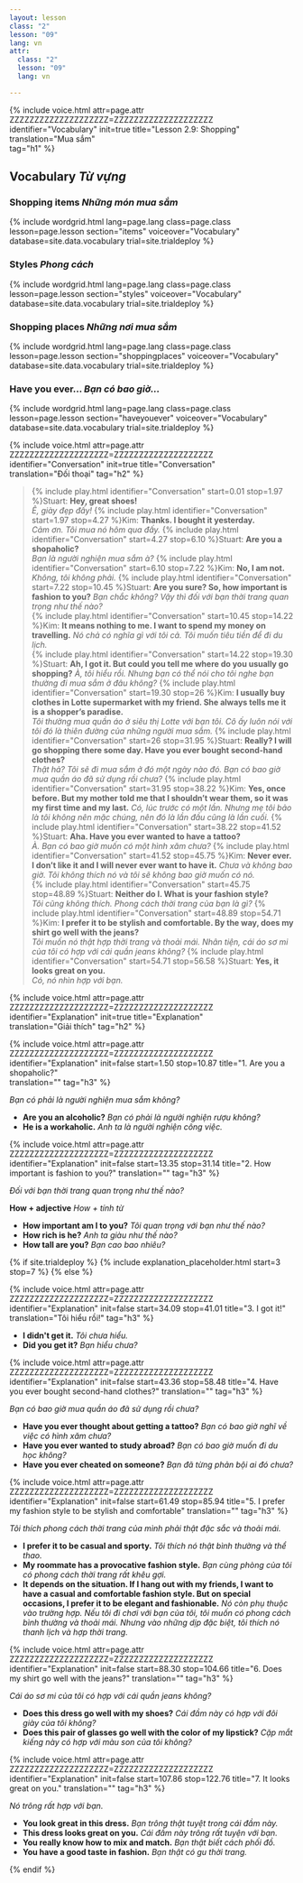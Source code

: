 ```yaml
---
layout: lesson
class: "2"
lesson: "09"
lang: vn
attr:
  class: "2"
  lesson: "09"
  lang: vn

---
```


{%  include voice.html attr=page.attr        ZZZZZZZZZZZZZZZZZZZZ=ZZZZZZZZZZZZZZZZZZZZ
	identifier="Vocabulary"  init=true
	title="Lesson 2.9: Shopping"  
	translation="Mua sắm"      
    tag="h1" %}


## Vocabulary  *Từ vựng*

### Shopping items *Những món mua sắm*

{% include wordgrid.html lang=page.lang
		class=page.class 
		lesson=page.lesson 
		section="items"
		voiceover="Vocabulary"
		database=site.data.vocabulary 
		trial=site.trialdeploy %}


### Styles  *Phong cách*

{% include wordgrid.html lang=page.lang
		class=page.class 
		lesson=page.lesson 
		section="styles"
		voiceover="Vocabulary"
		database=site.data.vocabulary 
		trial=site.trialdeploy %}



### Shopping places  *Những nơi mua sắm*

{% include wordgrid.html lang=page.lang
		class=page.class 
		lesson=page.lesson 
		section="shoppingplaces"
		voiceover="Vocabulary"
		database=site.data.vocabulary 
		trial=site.trialdeploy %}

### Have you ever...  *Bạn có bao giờ...*

{% include wordgrid.html lang=page.lang
		class=page.class 
		lesson=page.lesson 
		section="haveyouever"
		voiceover="Vocabulary"
		database=site.data.vocabulary 
		trial=site.trialdeploy %}


{%  include voice.html attr=page.attr    ZZZZZZZZZZZZZZZZZZZZ=ZZZZZZZZZZZZZZZZZZZZ
	identifier="Conversation"  init=true
	title="Conversation"        
	translation="Đối thoại"
    tag="h2" %}



> {% include play.html identifier="Conversation" start=0.01 stop=1.97 %}Stuart: **Hey, great shoes!**  
*Ê, giày đẹp đấy!*
> {% include play.html identifier="Conversation" start=1.97 stop=4.27 %}Kim: **Thanks. I bought it yesterday.**  
*Cảm ơn. Tôi mua nó hôm qua đấy.*
> {% include play.html identifier="Conversation" start=4.27 stop=6.10 %}Stuart: **Are you a shopaholic?**  
*Bạn là người nghiện mua sắm à?*
> {% include play.html identifier="Conversation" start=6.10 stop=7.22 %}Kim: **No, I am not.**  
*Không, tôi không phải.*
> {% include play.html identifier="Conversation" start=7.22 stop=10.45 %}Stuart: **Are you sure? So, how important is fashion to you?**
*Bạn chắc không? Vậy thì đối với bạn thời trang quan trọng như thế nào?*  
> {% include play.html identifier="Conversation" start=10.45 stop=14.22 %}Kim: **It means nothing to me. I want to spend my money on travelling.**
*Nó chả có nghĩa gì với tôi cả. Tôi muốn tiêu tiền để đi du lịch.*  
> {% include play.html identifier="Conversation" start=14.22 stop=19.30 %}Stuart: **Ah, I got it. But could you tell me where do you usually go shopping?** 
*À, tôi hiểu rồi. Nhưng bạn có thể nói cho tôi nghe bạn thường đi mua sắm ở đâu không?*
> {% include play.html identifier="Conversation" start=19.30 stop=26 %}Kim: **I usually buy clothes in Lotte supermarket with my friend. She always tells me it is a shopper’s paradise.**  
*Tôi thường mua quần áo ở siêu thị Lotte với bạn tôi. Cô ấy luôn nói với tôi đó là thiên đường của những người mua sắm.*
> {% include play.html identifier="Conversation" start=26 stop=31.95 %}Stuart: **Really? I will go shopping there some day. Have you ever bought second-hand clothes?**  
*Thật hả? Tôi sẽ đi mua sắm ở đó một ngày nào đó. Bạn có bao giờ mua quần áo đã sử dụng rồi chưa?*
> {% include play.html identifier="Conversation" start=31.95 stop=38.22 %}Kim: **Yes, once before. But my mother told me that I shouldn’t wear them, so it was my first time and my last.** 
*Có, lúc trước có một lần. Nhưng mẹ tôi bảo là tôi không nên mặc chúng, nên đó là lần đầu cũng là lần cuối.* 
> {% include play.html identifier="Conversation" start=38.22 stop=41.52 %}Stuart: **Aha. Have you ever wanted to have a tattoo?**  
*À. Bạn có bao giờ muốn có một hình xăm chưa?*
> {% include play.html identifier="Conversation" start=41.52 stop=45.75 %}Kim: **Never ever. I don’t like it and I will never ever want to have it.**
*Chưa và không bao giờ. Tôi không thích nó và tôi sẽ không bao giờ muốn có nó.*  
> {% include play.html identifier="Conversation" start=45.75 stop=48.89 %}Stuart: **Neither do I. What is your fashion style?**  
*Tôi cũng không thích. Phong cách thời trang của bạn là gì?*
> {% include play.html identifier="Conversation" start=48.89 stop=54.71 %}Kim: **I prefer it to be stylish and comfortable. By the way, does my shirt go well with the jeans?**  
*Tôi muốn nó thật hợp thời trang và thoải mái. Nhân tiện, cái áo sơ mi của tôi có hợp với cái quần jeans không?*
> {% include play.html identifier="Conversation" start=54.71 stop=56.58 %}Stuart: **Yes, it looks great on you.**  
*Có, nó nhìn hợp với bạn.*



{%  include voice.html attr=page.attr    ZZZZZZZZZZZZZZZZZZZZ=ZZZZZZZZZZZZZZZZZZZZ
	identifier="Explanation"  init=true
	title="Explanation"        
	translation="Giải thích"
    tag="h2" %}


{%  include voice.html attr=page.attr    ZZZZZZZZZZZZZZZZZZZZ=ZZZZZZZZZZZZZZZZZZZZ
	identifier="Explanation"  init=false start=1.50 stop=10.87 
	title="1. Are you a shopaholic?"        
	translation=""
    tag="h3" %}

*Bạn có phải là người nghiện mua sắm không?*

- **Are you an alcoholic?** *Bạn có phải là ngưởi nghiện rượu không?*
- **He is a workaholic.** *Anh ta là người nghiện công việc.*


{%  include voice.html attr=page.attr    ZZZZZZZZZZZZZZZZZZZZ=ZZZZZZZZZZZZZZZZZZZZ
	identifier="Explanation"  init=false start=13.35 stop=31.14
	title="2. How important is fashion to you?"
	translation=""
    tag="h3" %}
	
*Đối với bạn thời trang quan trọng như thế nào?*

**How + adjective**  *How + tính từ*

- **How important am I to you?**  *Tôi quan trọng với bạn như thế nào?*
- **How rich is he?**  *Anh ta giàu như thế nào?*
- **How tall are you?**  *Bạn cao bao nhiêu?*

{% if site.trialdeploy %}
	{% include explanation_placeholder.html start=3 stop=7 %}
	{% else %}


{%  include voice.html attr=page.attr    ZZZZZZZZZZZZZZZZZZZZ=ZZZZZZZZZZZZZZZZZZZZ
	identifier="Explanation"  init=false start=34.09 stop=41.01
	title="3. I got it!"
	translation="Tôi hiểu rồi!"
    tag="h3" %}


- **I didn't get it.** *Tôi chưa hiểu.*
- **Did you get it?** *Bạn hiểu chưa?*



{%  include voice.html attr=page.attr    ZZZZZZZZZZZZZZZZZZZZ=ZZZZZZZZZZZZZZZZZZZZ
	identifier="Explanation"  init=false start=43.36 stop=58.48
	title="4. Have you ever bought second-hand clothes?"
	translation=""
    tag="h3" %}

*Bạn có bao giờ mua quần áo đã sử dụng rồi chưa?*

- **Have you ever thought about getting a tattoo?** *Bạn có bao giờ nghĩ về việc có hình xăm chưa?*
- **Have you ever wanted to study abroad?** *Bạn có bao giờ muốn đi du học không?*
- **Have you ever cheated on someone?** *Bạn đã từng phản bội ai đó chưa?* 


{%  include voice.html attr=page.attr    ZZZZZZZZZZZZZZZZZZZZ=ZZZZZZZZZZZZZZZZZZZZ
	identifier="Explanation"  init=false start=61.49 stop=85.94 
	title="5. I prefer my fashion style to be stylish and comfortable"
	translation=""
    tag="h3" %}

*Tôi thích phong cách thời trang của mình phải thật đặc sắc và thoải mái.*

- **I prefer it to be casual and sporty.**  *Tôi thích nó thật bình thường và thể thao.*
- **My roommate has a provocative fashion style.**  *Bạn cùng phòng của tôi có phong cách thời trang rất khêu gợi.*
- **It depends on the situation. If I hang out with my friends, I want to have a casual and comfortable fashion style. But on special occasions, I prefer it to be elegant and fashionable.**  *Nó còn phụ thuộc vào trường hợp. Nếu tôi đi chơi với bạn của tôi, tôi muốn có phong cách bình thường và thoải mái. Nhưng vào những dịp đặc biệt, tôi thích nó thanh lịch và hợp thời trang.*


{%  include voice.html attr=page.attr    ZZZZZZZZZZZZZZZZZZZZ=ZZZZZZZZZZZZZZZZZZZZ
	identifier="Explanation"  init=false  start=88.30 stop=104.66
	title="6. Does my shirt go well with the jeans?"
	translation=""
    tag="h3" %}

*Cái áo sơ mi của tôi có hợp với cái quần jeans không?*

- **Does this dress go well with my shoes?** *Cái đầm này có hợp với đôi giày của tôi không?*
- **Does this pair of glasses go well with the color of my lipstick?** *Cặp mắt kiếng này có hợp với màu son của tôi không?*


{%  include voice.html attr=page.attr    ZZZZZZZZZZZZZZZZZZZZ=ZZZZZZZZZZZZZZZZZZZZ
	identifier="Explanation"  init=false start=107.86 stop=122.76
	title="7. It looks great on you."
	translation=""
    tag="h3" %}

*Nó trông rất hợp với bạn.*

- **You look great in this dress.** *Bạn trông thật tuyệt trong cái đầm này.*
- **This dress looks great on you.** *Cái đầm này trông rất tuyện với bạn.*
- **You really know how to mix and match.** *Bạn thật biết cách phối đồ.*
- **You have a good taste in fashion.** *Bạn thật có gu thời trang.*

{% endif %}
